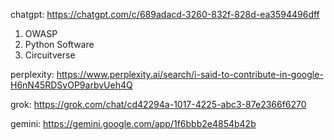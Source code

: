
chatgpt: https://chatgpt.com/c/689adacd-3260-832f-828d-ea3594496dff
 1. OWASP 
 2. Python Software 
 3. Circuitverse

perplexity: https://www.perplexity.ai/search/i-said-to-contribute-in-google-H6nN45RDSvOP9arbvUeh4Q

grok: https://grok.com/chat/cd42294a-1017-4225-abc3-87e2366f6270

gemini: https://gemini.google.com/app/1f6bbb2e4854b42b